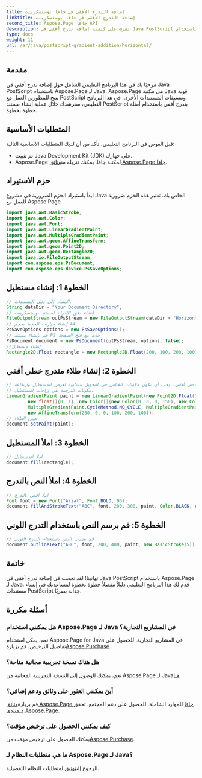 ```yaml
---
title: إضافة التدرج الأفقي في جافا بوستسكريبت
linktitle: إضافة التدرج الأفقي في جافا بوستسكريبت
second_title: Aspose.Page جافا API
description: تعرف على كيفية إضافة تدرج أفقي في Java PostScript باستخدام Aspose.Page لـ Java. قم بإنشاء مستندات مذهلة بصريًا دون عناء.
type: docs
weight: 11
url: /ar/java/postscript-gradient-addition/horizontal/
---
```

## مقدمة
مرحبًا بك في هذا البرنامج التعليمي الشامل حول إضافة تدرج أفقي في Java PostScript باستخدام Aspose.Page لـ Java. Aspose.Page هي مكتبة Java قوية تتيح للمطورين العمل مع PostScript وتنسيقات المستندات الأخرى. في هذا البرنامج التعليمي، سنرشدك خلال عملية إنشاء مستند PostScript بتدرج أفقي باستخدام أمثلة خطوة بخطوة.
## المتطلبات الأساسية
قبل الغوص في البرنامج التعليمي، تأكد من أن لديك المتطلبات الأساسية التالية:
- تم تثبيت Java Development Kit (JDK) على جهازك.
- Aspose.Page لمكتبة جافا. يمكنك تنزيله من[وثائق Aspose.Page جافا](https://reference.aspose.com/page/java/).
## حزم الاستيراد
ابدأ باستيراد الحزم الضرورية في مشروع Java الخاص بك. تعتبر هذه الحزم ضرورية للعمل مع Aspose.Page.
```java
import java.awt.BasicStroke;
import java.awt.Color;
import java.awt.Font;
import java.awt.LinearGradientPaint;
import java.awt.MultipleGradientPaint;
import java.awt.geom.AffineTransform;
import java.awt.geom.Point2D;
import java.awt.geom.Rectangle2D;
import java.io.FileOutputStream;
import com.aspose.eps.PsDocument;
import com.aspose.eps.device.PsSaveOptions;

```
## الخطوة 1: إنشاء مستطيل
```java
// المسار إلى دليل المستندات.
String dataDir = "Your Document Directory";
// إنشاء دفق الإخراج لمستند بوستسكريبت
FileOutputStream outPsStream = new FileOutputStream(dataDir + "HorizontalGradient_outPS.ps");
// إنشاء خيارات الحفظ بحجم A4
PsSaveOptions options = new PsSaveOptions();
// قم بإنشاء مستند PS جديد مع فتح الصفحة
PsDocument document = new PsDocument(outPsStream, options, false);
//إنشاء مستطيل
Rectangle2D.Float rectangle = new Rectangle2D.Float(200, 100, 200, 100);
```
## الخطوة 2: إنشاء طلاء متدرج خطي أفقي
```java
// إنشاء طلاء متدرج خطي أفقي. يجب أن تكون مكونات القياس في التحويل مساوية لعرض المستطيل وارتفاعه.
// مكونات الترجمة هي إزاحات المستطيل.
LinearGradientPaint paint = new LinearGradientPaint(new Point2D.Float(0, 0), new Point2D.Float(200, 100),
        new float[]{0, 1}, new Color[]{new Color(0, 0, 0, 150), new Color(40, 128, 70, 50)},
        MultipleGradientPaint.CycleMethod.NO_CYCLE, MultipleGradientPaint.ColorSpaceType.SRGB,
        new AffineTransform(200, 0, 0, 100, 200, 100));
// تعيين الطلاء
document.setPaint(paint);
```
## الخطوة 3: املأ المستطيل
```java
// املأ المستطيل
document.fill(rectangle);
```
## الخطوة 4: املأ النص بالتدرج
```java
// املأ النص بالتدرج
Font font = new Font("Arial", Font.BOLD, 96);
document.fillAndStrokeText("ABC", font, 200, 300, paint, Color.BLACK, new BasicStroke(2));
```
## الخطوة 5: قم برسم النص باستخدام التدرج اللوني
```java
// قم بضرب النص باستخدام التدرج اللوني
document.outlineText("ABC", font, 200, 400, paint, new BasicStroke(5));
```
## خاتمة
تهانينا! لقد نجحت في إضافة تدرج أفقي في Java PostScript باستخدام Aspose.Page لـ Java. قدم لك هذا البرنامج التعليمي دليلاً مفصلاً خطوة بخطوة لمساعدتك في إنشاء مستندات PostScript جذابة بصريًا.
## أسئلة مكررة
### هل يمكنني استخدام Aspose.Page لـ Java في المشاريع التجارية؟
نعم، يمكن استخدام Aspose.Page for Java في المشاريع التجارية. للحصول على تفاصيل الترخيص، قم بزيارة[Aspose.Purchase](https://purchase.aspose.com/buy).
### هل هناك نسخة تجريبية مجانية متاحة؟
 نعم، يمكنك الوصول إلى النسخة التجريبية المجانية من Aspose.Page لـ Java[هنا](https://releases.aspose.com/).
### أين يمكنني العثور على وثائق ودعم إضافي؟
 قم بزيارة[وثائق Aspose.Page جافا](https://reference.aspose.com/page/java/) للموارد الشاملة. للحصول على دعم المجتمع، تحقق من[منتدى Aspose.Page](https://forum.aspose.com/c/page/39).
### كيف يمكنني الحصول على ترخيص مؤقت؟
 يمكنك الحصول على ترخيص مؤقت من[Aspose.Purchase](https://purchase.aspose.com/temporary-license/).
### ما هي متطلبات النظام لـ Aspose.Page لـ Java؟
 الرجوع إلى[توثيق](https://reference.aspose.com/page/java/) لمتطلبات النظام التفصيلية.